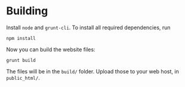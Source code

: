 # Building

Install `node` and `grunt-cli`. To install all required dependencies, run

    npm install

Now you can build the website files:

    grunt build

The files will be in the `build/` folder. Upload those to your web host, in `public_html/`.
